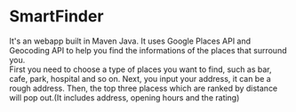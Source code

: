 # SmartFinder
It's an webapp built in Maven Java. It uses Google Places API and Geocoding API to help you find the informations of the places that surround you.  
First you need to choose a type of places you want to find, such as bar, cafe, park, hospital and so on.
Next, you input your address, it can be a rough address. 
Then, the top three placess which are ranked by distance will pop out.(It includes address, opening hours and the rating)
